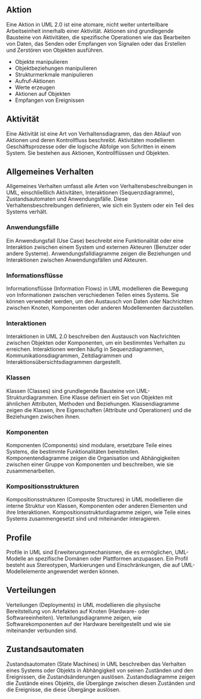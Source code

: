 
## Aktion
Eine Aktion in UML 2.0 ist eine atomare, nicht weiter unterteilbare Arbeitseinheit innerhalb einer Aktivität. Aktionen sind grundlegende Bausteine von Aktivitäten, die spezifische Operationen wie das Bearbeiten von Daten, das Senden oder Empfangen von Signalen oder das Erstellen und Zerstören von Objekten ausführen.

- Objekte manipulieren
- Objektbeziehungen manipulieren
- Strukturmerkmale manipulieren
- Aufruf-Aktionen
- Werte erzeugen
- Aktionen auf Objekten
- Empfangen von Ereignissen

## Aktivität
Eine Aktivität ist eine Art von Verhaltensdiagramm, das den Ablauf von Aktionen und deren Kontrollfluss beschreibt. Aktivitäten modellieren Geschäftsprozesse oder die logische Abfolge von Schritten in einem System. Sie bestehen aus Aktionen, Kontrollflüssen und Objekten.

## Allgemeines Verhalten
Allgemeines Verhalten umfasst alle Arten von Verhaltensbeschreibungen in UML, einschließlich Aktivitäten, Interaktionen (Sequenzdiagramme), Zustandsautomaten und Anwendungsfälle. Diese Verhaltensbeschreibungen definieren, wie sich ein System oder ein Teil des Systems verhält.

### Anwendungsfälle
Ein Anwendungsfall (Use Case) beschreibt eine Funktionalität oder eine Interaktion zwischen einem System und externen Akteuren (Benutzer oder andere Systeme). Anwendungsfalldiagramme zeigen die Beziehungen und Interaktionen zwischen Anwendungsfällen und Akteuren.

### Informationsflüsse
Informationsflüsse (Information Flows) in UML modellieren die Bewegung von Informationen zwischen verschiedenen Teilen eines Systems. Sie können verwendet werden, um den Austausch von Daten oder Nachrichten zwischen Knoten, Komponenten oder anderen Modellementen darzustellen.

### Interaktionen
Interaktionen in UML 2.0 beschreiben den Austausch von Nachrichten zwischen Objekten oder Komponenten, um ein bestimmtes Verhalten zu erreichen. Interaktionen werden häufig in Sequenzdiagrammen, Kommunikationsdiagrammen, Zeitdiagrammen und Interaktionsübersichtsdiagrammen dargestellt.

### Klassen
Klassen (Classes) sind grundlegende Bausteine von UML-Strukturdiagrammen. Eine Klasse definiert ein Set von Objekten mit ähnlichen Attributen, Methoden und Beziehungen. Klassendiagramme zeigen die Klassen, ihre Eigenschaften (Attribute und Operationen) und die Beziehungen zwischen ihnen.

### Komponenten
Komponenten (Components) sind modulare, ersetzbare Teile eines Systems, die bestimmte Funktionalitäten bereitstellen. Komponentendiagramme zeigen die Organisation und Abhängigkeiten zwischen einer Gruppe von Komponenten und beschreiben, wie sie zusammenarbeiten.

### Kompositionsstrukturen
Kompositionsstrukturen (Composite Structures) in UML modellieren die interne Struktur von Klassen, Komponenten oder anderen Elementen und ihre Interaktionen. Kompositionsstrukturdiagramme zeigen, wie Teile eines Systems zusammengesetzt sind und miteinander interagieren.

## Profile
Profile in UML sind Erweiterungsmechanismen, die es ermöglichen, UML-Modelle an spezifische Domänen oder Plattformen anzupassen. Ein Profil besteht aus Stereotypen, Markierungen und Einschränkungen, die auf UML-Modellelemente angewendet werden können.

## Verteilungen
Verteilungen (Deployments) in UML modellieren die physische Bereitstellung von Artefakten auf Knoten (Hardware- oder Softwareeinheiten). Verteilungsdiagramme zeigen, wie Softwarekomponenten auf der Hardware bereitgestellt und wie sie miteinander verbunden sind.

## Zustandsautomaten
Zustandsautomaten (State Machines) in UML beschreiben das Verhalten eines Systems oder Objekts in Abhängigkeit von seinen Zuständen und den Ereignissen, die Zustandsänderungen auslösen. Zustandsdiagramme zeigen die Zustände eines Objekts, die Übergänge zwischen diesen Zuständen und die Ereignisse, die diese Übergänge auslösen.

